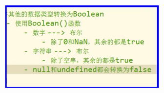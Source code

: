 ![image](https://github.com/owlsinya/Javascript_Memos/blob/main/Pictures/%E6%88%AA%E5%9C%96%202021-11-26%2012.37.00.png)

